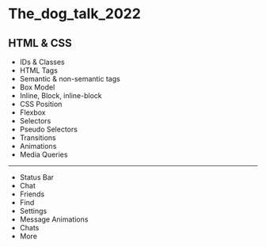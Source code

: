 # The_dog_talk_2022

<h2>HTML & CSS</h2>

- IDs & Classes
- HTML Tags
- Semantic & non-semantic tags
- Box Model
- Inline, Block, inline-block
- CSS Position
- Flexbox
- Selectors
- Pseudo Selectors
- Transitions
- Animations
- Media Queries
-----------------------------------
- Status Bar
- Chat
- Friends
- Find
- Settings
- Message Animations
- Chats
- More
